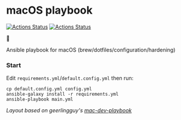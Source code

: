 # macOS playbook
[![Actions Status](https://github.com/charlesrocket/macos-playbook/workflows/playbook%20tests/badge.svg)](https://github.com/charlesrocket/macos-playbook/actions) [![Actions Status](https://github.com/charlesrocket/macos-playbook/workflows/ansible%20lint/badge.svg)](https://github.com/charlesrocket/macos-playbook/actions)

🚧

Ansible playbook for macOS (brew/dotfiles/configuration/hardening)

### Start

Edit `requirements.yml`/`default.config.yml` then run:

```
cp default.config.yml config.yml
ansible-galaxy install -r requirements.yml
ansible-playbook main.yml
```

*Layout based on geerlingguy's [mac-dev-playbook](https://github.com/geerlingguy/mac-dev-playbook)*